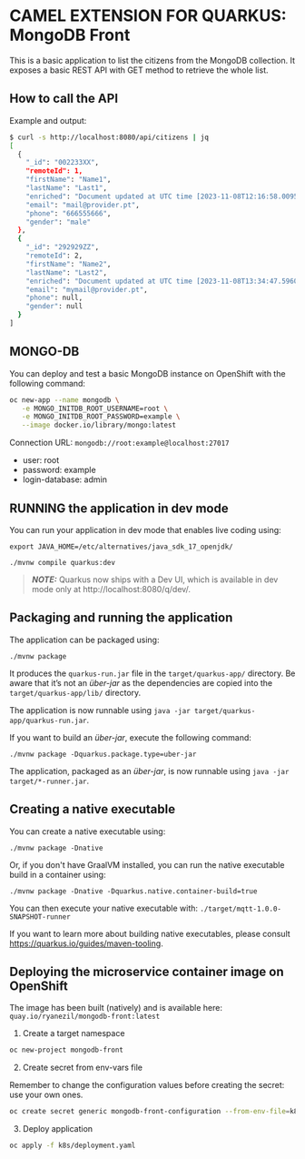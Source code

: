 # CAMEL EXTENSION FOR QUARKUS: MongoDB Front

This is a basic application to list the citizens from the MongoDB collection. It exposes a basic REST API with GET method to retrieve the whole list.

## How to call the API

Example and output:

```bash
$ curl -s http://localhost:8080/api/citizens | jq
[
  {
    "_id": "002233XX",
    "remoteId": 1,
    "firstName": "Name1",
    "lastName": "Last1",
    "enriched": "Document updated at UTC time [2023-11-08T12:16:58.009533750Z] from remote table [msusers.USERS_FRANCE]",
    "email": "mail@provider.pt",
    "phone": "666555666",
    "gender": "male"
  },
  {
    "_id": "292929ZZ",
    "remoteId": 2,
    "firstName": "Name2",
    "lastName": "Last2",
    "enriched": "Document updated at UTC time [2023-11-08T13:34:47.596056636Z] from remote table [msusers.USERS_PORTUGAL]",
    "email": "mymail@provider.pt",
    "phone": null,
    "gender": null
  }
]
```

## MONGO-DB

You can deploy and test a basic MongoDB instance on OpenShift with the following command:

```bash
oc new-app --name mongodb \
   -e MONGO_INITDB_ROOT_USERNAME=root \
   -e MONGO_INITDB_ROOT_PASSWORD=example \
   --image docker.io/library/mongo:latest

```

Connection URL: ```mongodb://root:example@localhost:27017```

* user: root
* password: example
* login-database: admin



## RUNNING the application in dev mode

You can run your application in dev mode that enables live coding using:

```shell script
export JAVA_HOME=/etc/alternatives/java_sdk_17_openjdk/

./mvnw compile quarkus:dev
```

> **_NOTE:_**  Quarkus now ships with a Dev UI, which is available in dev mode only at http://localhost:8080/q/dev/.



## Packaging and running the application

The application can be packaged using:
```shell script
./mvnw package
```
It produces the `quarkus-run.jar` file in the `target/quarkus-app/` directory.
Be aware that it’s not an _über-jar_ as the dependencies are copied into the `target/quarkus-app/lib/` directory.

The application is now runnable using `java -jar target/quarkus-app/quarkus-run.jar`.


If you want to build an _über-jar_, execute the following command:

```shell script
./mvnw package -Dquarkus.package.type=uber-jar
```

The application, packaged as an _über-jar_, is now runnable using `java -jar target/*-runner.jar`.


## Creating a native executable

You can create a native executable using: 
```shell script
./mvnw package -Dnative
```

Or, if you don't have GraalVM installed, you can run the native executable build in a container using: 
```shell script
./mvnw package -Dnative -Dquarkus.native.container-build=true
```

You can then execute your native executable with: `./target/mqtt-1.0.0-SNAPSHOT-runner`

If you want to learn more about building native executables, please consult https://quarkus.io/guides/maven-tooling.


## Deploying the microservice container image on OpenShift

The image has been built (natively) and is available here: ```quay.io/ryanezil/mongodb-front:latest```

1. Create a target namespace

```bash
oc new-project mongodb-front
```

2. Create secret from env-vars file

Remember to change the configuration values before creating the secret: use your own ones.

```bash
oc create secret generic mongodb-front-configuration --from-env-file=k8s/configuration.env
```

3. Deploy application

```bash
oc apply -f k8s/deployment.yaml
```